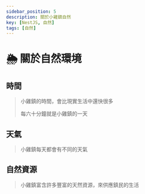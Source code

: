 ```yaml
---
sidebar_position: 5
description: 關於小雞鎮自然
key: [NestJS, 自然]
tags: [自然]
---
```


# 🌦️ 關於自然環境

## 時間

> 小雞鎮的時間，會比現實生活中還快很多
>
> 每六十分鐘就是小雞鎮的一天

## 天氣

> 小雞鎮每天都會有不同的天氣

## 自然資源

> 小雞鎮富含許多豐富的天然資源，來供應鎮民的生活
